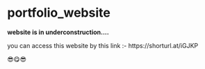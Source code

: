 # portfolio_website
<p><b>website is in underconstruction....</b></p>

<p><b></b> you can access this website by this link :- https://shorturl.at/iGJKP<p>

😎😋😎